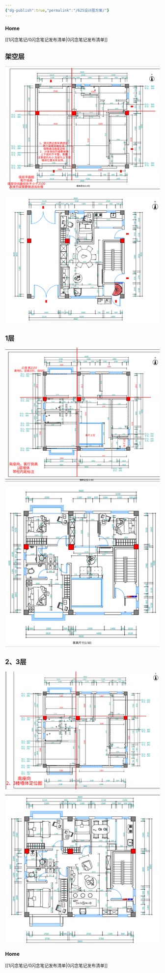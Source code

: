 ```yaml
---
{"dg-publish":true,"permalink":"/625设计图方案/"}
---
```


### Home
[[1闪念笔记/0闪念笔记发布清单\|0闪念笔记发布清单]]

## 架空层

![](https://raw.githubusercontent.com/tonyjona/poitcuret1/main/202407191754600.jpg)

![](https://raw.githubusercontent.com/tonyjona/poitcuret1/main/202407191754598.jpg)


## 1层

![](https://raw.githubusercontent.com/tonyjona/poitcuret1/main/202407191758784.jpg)

![](https://raw.githubusercontent.com/tonyjona/poitcuret1/main/202407191758785.jpg)

## 2、3层

![](https://raw.githubusercontent.com/tonyjona/poitcuret1/main/202407191756247.jpg)

![](https://raw.githubusercontent.com/tonyjona/poitcuret1/main/202407191756248.jpg)



### Home
[[1闪念笔记/0闪念笔记发布清单\|0闪念笔记发布清单]]
